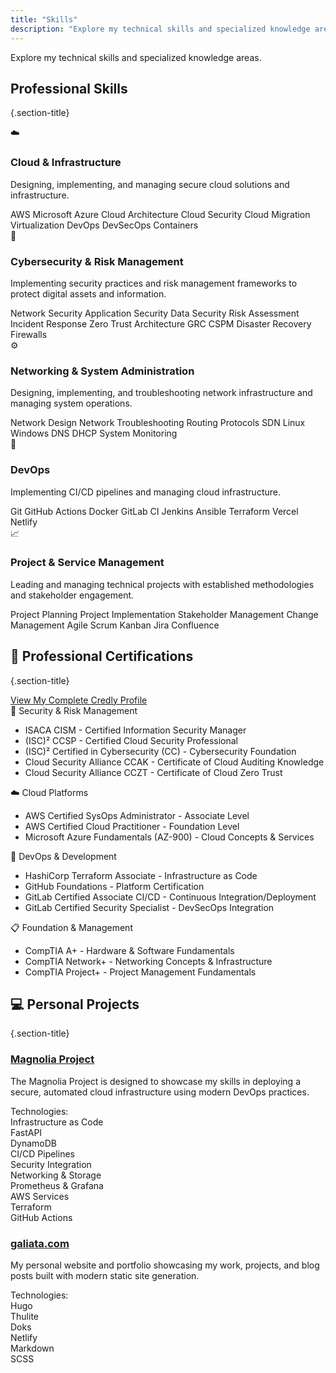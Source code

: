 ```yaml
---
title: "Skills"
description: "Explore my technical skills and specialized knowledge areas"
---
```


<div class="skills-page">

<p class="page-subtitle">Explore my technical skills and specialized knowledge areas.</p>

## Professional Skills
{.section-title}

<div class="skills-grid">

<div class="skill-card">
<div class="skill-header">
<span class="skill-icon">☁️</span>
<h3 class="skill-title">Cloud & Infrastructure</h3>
</div>
<p class="skill-description">Designing, implementing, and managing secure cloud solutions and infrastructure.</p>
<div class="skill-tags">
<span class="skill-tag">AWS</span>
<span class="skill-tag">Microsoft Azure</span>
<span class="skill-tag">Cloud Architecture</span>
<span class="skill-tag">Cloud Security</span>
<span class="skill-tag">Cloud Migration</span>
<span class="skill-tag">Virtualization</span>
<span class="skill-tag">DevOps</span>
<span class="skill-tag">DevSecOps</span>
<span class="skill-tag">Containers</span>
</div>
</div>

<div class="skill-card">
<div class="skill-header">
<span class="skill-icon">🔐</span>
<h3 class="skill-title">Cybersecurity & Risk Management</h3>
</div>
<p class="skill-description">Implementing security practices and risk management frameworks to protect digital assets and information.</p>
<div class="skill-tags">
<span class="skill-tag">Network Security</span>
<span class="skill-tag">Application Security</span>
<span class="skill-tag">Data Security</span>
<span class="skill-tag">Risk Assessment</span>
<span class="skill-tag">Incident Response</span>
<span class="skill-tag">Zero Trust Architecture</span>
<span class="skill-tag">GRC</span>
<span class="skill-tag">CSPM</span>
<span class="skill-tag">Disaster Recovery</span>
<span class="skill-tag">Firewalls</span>
</div>
</div>

<div class="skill-card">
<div class="skill-header">
<span class="skill-icon">⚙️</span>
<h3 class="skill-title">Networking & System Administration</h3>
</div>
<p class="skill-description">Designing, implementing, and troubleshooting network infrastructure and managing system operations.</p>
<div class="skill-tags">
<span class="skill-tag">Network Design</span>
<span class="skill-tag">Network Troubleshooting</span>
<span class="skill-tag">Routing Protocols</span>
<span class="skill-tag">SDN</span>
<span class="skill-tag">Linux</span>
<span class="skill-tag">Windows</span>
<span class="skill-tag">DNS</span>
<span class="skill-tag">DHCP</span>
<span class="skill-tag">System Monitoring</span>
</div>
</div>

<div class="skill-card">
<div class="skill-header">
<span class="skill-icon">🔄</span>
<h3 class="skill-title">DevOps</h3>
</div>
<p class="skill-description">Implementing CI/CD pipelines and managing cloud infrastructure.</p>
<div class="skill-tags">
<span class="skill-tag">Git</span>
<span class="skill-tag">GitHub Actions</span>
<span class="skill-tag">Docker</span>
<span class="skill-tag">GitLab CI</span>
<span class="skill-tag">Jenkins</span>
<span class="skill-tag">Ansible</span>
<span class="skill-tag">Terraform</span>
<span class="skill-tag">Vercel</span>
<span class="skill-tag">Netlify</span>
</div>
</div>

<div class="skill-card">
<div class="skill-header">
<span class="skill-icon">📈</span>
<h3 class="skill-title">Project & Service Management</h3>
</div>
<p class="skill-description">Leading and managing technical projects with established methodologies and stakeholder engagement.</p>
<div class="skill-tags">
<span class="skill-tag">Project Planning</span>
<span class="skill-tag">Project Implementation</span>
<span class="skill-tag">Stakeholder Management</span>
<span class="skill-tag">Change Management</span>
<span class="skill-tag">Agile</span>
<span class="skill-tag">Scrum</span>
<span class="skill-tag">Kanban</span>
<span class="skill-tag">Jira</span>
<span class="skill-tag">Confluence</span>
</div>
</div>

</div>

## 🌟 Professional Certifications
{.section-title}

<div class="certifications-container">

<div class="credly-link">
<a href="https://www.credly.com/users/david-galiata" target="_blank" rel="noopener" class="credly-button">
<i class="fas fa-external-link-alt"></i>
View My Complete Credly Profile
</a>
</div>

<div class="certifications-grid">

<div class="cert-category">
<div class="cert-category-title">
<span class="category-icon">🔐</span>
Security & Risk Management
</div>
<ul class="cert-items">
<li><span class="cert-name">ISACA CISM</span> - <span class="cert-org">Certified Information Security Manager</span></li>
<li><span class="cert-name">(ISC)² CCSP</span> - <span class="cert-org">Certified Cloud Security Professional</span></li>
<li><span class="cert-name">(ISC)² Certified in Cybersecurity (CC)</span> - <span class="cert-org">Cybersecurity Foundation</span></li>
<li><span class="cert-name">Cloud Security Alliance CCAK</span> - <span class="cert-org">Certificate of Cloud Auditing Knowledge</span></li>
<li><span class="cert-name">Cloud Security Alliance CCZT</span> - <span class="cert-org">Certificate of Cloud Zero Trust</span></li>
</ul>
</div>

<div class="cert-category">
<div class="cert-category-title">
<span class="category-icon">☁️</span>
Cloud Platforms
</div>
<ul class="cert-items">
<li><span class="cert-name">AWS Certified SysOps Administrator</span> - <span class="cert-org">Associate Level</span></li>
<li><span class="cert-name">AWS Certified Cloud Practitioner</span> - <span class="cert-org">Foundation Level</span></li>
<li><span class="cert-name">Microsoft Azure Fundamentals (AZ-900)</span> - <span class="cert-org">Cloud Concepts & Services</span></li>
</ul>
</div>

<div class="cert-category">
<div class="cert-category-title">
<span class="category-icon">🔄</span>
DevOps & Development
</div>
<ul class="cert-items">
<li><span class="cert-name">HashiCorp Terraform Associate</span> - <span class="cert-org">Infrastructure as Code</span></li>
<li><span class="cert-name">GitHub Foundations</span> - <span class="cert-org">Platform Certification</span></li>
<li><span class="cert-name">GitLab Certified Associate CI/CD</span> - <span class="cert-org">Continuous Integration/Deployment</span></li>
<li><span class="cert-name">GitLab Certified Security Specialist</span> - <span class="cert-org">DevSecOps Integration</span></li>
</ul>
</div>

<div class="cert-category">
<div class="cert-category-title">
<span class="category-icon">📋</span>
Foundation & Management
</div>
<ul class="cert-items">
<li><span class="cert-name">CompTIA A+</span> - <span class="cert-org">Hardware & Software Fundamentals</span></li>
<li><span class="cert-name">CompTIA Network+</span> - <span class="cert-org">Networking Concepts & Infrastructure</span></li>
<li><span class="cert-name">CompTIA Project+</span> - <span class="cert-org">Project Management Fundamentals</span></li>
</ul>
</div>

</div>

</div>

## 💻 Personal Projects
{.section-title}

<div class="projects-grid">

<div class="project-card">
<h3 class="project-title"><a href="https://magnolia-project.hashnode.space/project-docs/project-overview" target="_blank" rel="noopener">Magnolia Project</a></h3>
<p class="project-description">The Magnolia Project is designed to showcase my skills in deploying a secure, automated cloud infrastructure using modern DevOps practices.</p>
<span class="tech-label">Technologies:</span>
<div class="tech-grid">
<div class="tech-item">Infrastructure as Code</div>
<div class="tech-item">FastAPI</div>
<div class="tech-item">DynamoDB</div>
<div class="tech-item">CI/CD Pipelines</div>
<div class="tech-item">Security Integration</div>
<div class="tech-item">Networking & Storage</div>
<div class="tech-item">Prometheus & Grafana</div>
<div class="tech-item">AWS Services</div>
<div class="tech-item">Terraform</div>
<div class="tech-item">GitHub Actions</div>
</div>
</div>

<div class="project-card">
<h3 class="project-title"><a href="https://galiata.com" target="_blank" rel="noopener">galiata.com</a></h3>
<p class="project-description">My personal website and portfolio showcasing my work, projects, and blog posts built with modern static site generation.</p>
<span class="tech-label">Technologies:</span>
<div class="tech-grid">
<div class="tech-item">Hugo</div>
<div class="tech-item">Thulite</div>
<div class="tech-item">Doks</div>
<div class="tech-item">Netlify</div>
<div class="tech-item">Markdown</div>
<div class="tech-item">SCSS</div>
</div>
</div>

</div>

</div>
